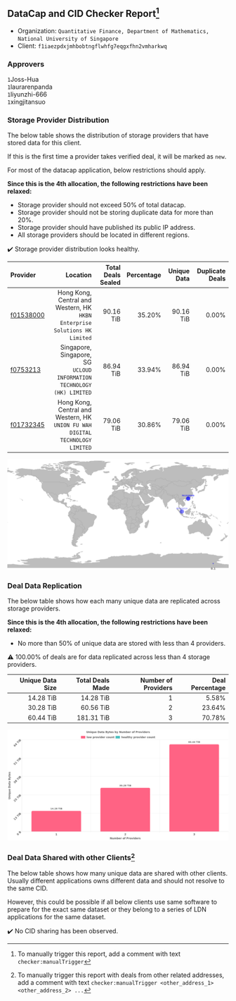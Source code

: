 ## DataCap and CID Checker Report[^1]
 - Organization: `Quantitative Finance, Department of Mathematics, National University of Singapore`
 - Client: `f1iaezpdxjmhbobtngflwhfg7eqgxfhn2vmharkwq`
### Approvers
`1`Joss-Hua<br/>`1`laurarenpanda<br/>`1`liyunzhi-666<br/>`1`xingjitansuo

### Storage Provider Distribution
The below table shows the distribution of storage providers that have stored data for this client.

If this is the first time a provider takes verified deal, it will be marked as `new`.

For most of the datacap application, below restrictions should apply.

**Since this is the 4th allocation, the following restrictions have been relaxed:**
 - Storage provider should not exceed 50% of total datacap.
 - Storage provider should not be storing duplicate data for more than 20%.
 - Storage provider should have published its public IP address.
 - All storage providers should be located in different regions.

✔️ Storage provider distribution looks healthy.

| Provider                                              |                                                                         Location | Total Deals Sealed | Percentage | Unique Data | Duplicate Deals |
| :---------------------------------------------------- | -------------------------------------------------------------------------------: | -----------------: | ---------: | ----------: | --------------: |
| [f01538000](https://filfox.info/en/address/f01538000) |    Hong Kong, Central and Western, HK<br/>`HKBN Enterprise Solutions HK Limited` |          90.16 TiB |     35.20% |   90.16 TiB |           0.00% |
| [f0753213](https://filfox.info/en/address/f0753213)   |        Singapore, Singapore, SG<br/>`UCLOUD INFORMATION TECHNOLOGY (HK) LIMITED` |          86.94 TiB |     33.94% |   86.94 TiB |           0.00% |
| [f01732345](https://filfox.info/en/address/f01732345) | Hong Kong, Central and Western, HK<br/>`UNION FU WAH DIGITAL TECHNOLOGY LIMITED` |          79.06 TiB |     30.86% |   79.06 TiB |           0.00% |

<img src="https://raw.githubusercontent.com/data-preservation-programs/filplus-checker-assets/main/filecoin-project/filecoin-plus-large-datasets/issues/1264/1682430772918.png"/>

### Deal Data Replication
The below table shows how each many unique data are replicated across storage providers.


**Since this is the 4th allocation, the following restrictions have been relaxed:**
- No more than 50% of unique data are stored with less than 4 providers.

⚠️ 100.00% of deals are for data replicated across less than 4 storage providers.

| Unique Data Size | Total Deals Made | Number of Providers | Deal Percentage |
| ---------------: | ---------------: | ------------------: | --------------: |
|        14.28 TiB |        14.28 TiB |                   1 |           5.58% |
|        30.28 TiB |        60.56 TiB |                   2 |          23.64% |
|        60.44 TiB |       181.31 TiB |                   3 |          70.78% |

<img src="https://raw.githubusercontent.com/data-preservation-programs/filplus-checker-assets/main/filecoin-project/filecoin-plus-large-datasets/issues/1264/1682430773946.png"/>

### Deal Data Shared with other Clients[^3]
The below table shows how many unique data are shared with other clients.
Usually different applications owns different data and should not resolve to the same CID.

However, this could be possible if all below clients use same software to prepare for the exact same dataset or they belong to a series of LDN applications for the same dataset.

✔️ No CID sharing has been observed.

[^1]: To manually trigger this report, add a comment with text `checker:manualTrigger`

[^2]: Deals from those addresses are combined into this report as they are specified with `checker:manualTrigger`

[^3]: To manually trigger this report with deals from other related addresses, add a comment with text `checker:manualTrigger <other_address_1> <other_address_2> ...`
